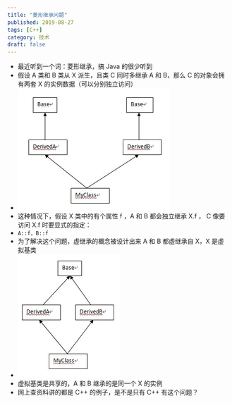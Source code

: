 ```yaml
---
title: "菱形继承问题"
published: 2019-08-27
tags: [C++]
category: 技术
draft: false
---
```


- 最近听到一个词：菱形继承，搞 Java 的很少听到
- 假设 A 类和 B 类从 X 派生，且类 C 同时多继承 A 和 B，那么 C 的对象会拥有两套 X 的实例数据（可以分别独立访问）
- ![img.png](img.png)
- 这种情况下，假设 X 类中的有个属性 f ，A 和 B 都会独立继承 X.f ， C 像要访问 X.f 时要显式的指定：
- `A::f，B::f`
- 为了解决这个问题，虚继承的概念被设计出来 A 和 B 都虚继承自 X，X 是虚拟基类
- ![img_1.png](img_1.png)
- 虚拟基类是共享的，A 和 B 继承的是同一个 X 的实例
- 网上查资料讲的都是 C++ 的例子，是不是只有 C++ 有这个问题？